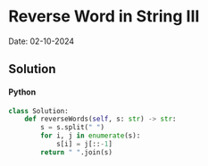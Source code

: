 
# Reverse Word in String III

Date: 02-10-2024

## Solution
#### Python
```python
class Solution:
    def reverseWords(self, s: str) -> str:
        s = s.split(" ")
        for i, j in enumerate(s):
            s[i] = j[::-1]
        return " ".join(s)
```
        